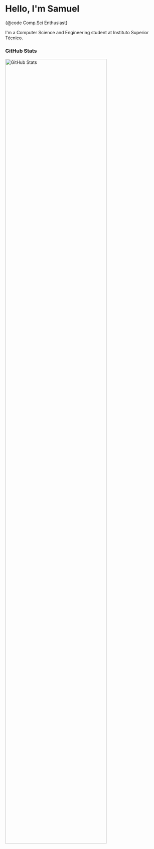 <h1> Hello, I'm Samuel </h1>
<p> {@code Comp.Sci Enthusiast}</p>
I'm a Computer Science and Engineering student at Instituto Superior Técnico.

<div align="left">
  <h3> GitHub Stats </h3>
  <img src="https://github-readme-stats.vercel.app/api?username=Samuel-k276&show_icons=true&theme=transparent&title_color=ff7f00&icon_color=ff7f00&text_color=ffffff&bg_color=00000000" alt="GitHub Stats" width="80%" />
</div>
